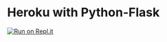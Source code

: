 # Heroku with Python-Flask

[![Run on Repl.it](https://repl.it/badge/github/andrewjin89/portfolio)](https://repl.it/github/andrewjin89/portfolio)